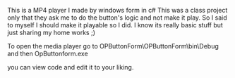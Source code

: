 
This is a MP4 player I made by windows form in c#
This was a class project only that they ask me to do the button's logic and not make it play.
So I said to myself I should make it playable so I did. I know its really basic stuff but just sharing my home works ;)

To open the media player go to OPButtonForm\OPButtonForm\bin\Debug and then OpButtonform.exe

you can view code and edit it to your liking.
